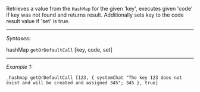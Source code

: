 Retrieves a value from the `HashMap` for the given 'key', executes given 'code' if key was not found and returns result. Additionally sets key to the code result value if 'set' is true.


---
*Syntaxes:*

hashMap `getOrDefaultCall` [key, code, set]

---
*Example 1:*

```sqf
_hashmap getOrDefaultCall [123, { systemChat "The key 123 does not exist and will be created and assigned 345"; 345 }, true]
```